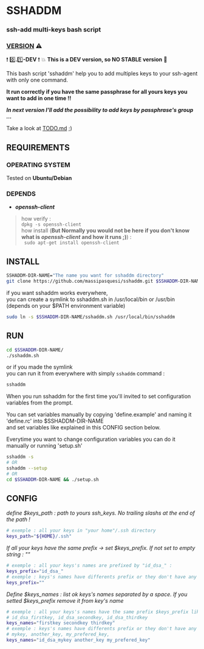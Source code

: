 # SSHADDM

### ssh-add multi-keys bash script ###

### [VERSION](https://github.com/massipasquesi/sshaddm/blob/master/VERSION.md) :warning: ###
:heavy_exclamation_mark: :zero:**.**:one:**-DEV** :heavy_exclamation_mark: 
:boom:  **This is a DEV version, so NO STABLE version** :construction:

This bash script 'sshaddm' help you to add multiples keys to your ssh-agent with only one command.

**It run correctly if you have the same passphrase for all yours keys you want to add in one time !!**

**_In next version I'll add the possibility to add keys by passphrase's group ..._**

Take a look at [TODO.md](https://github.com/massipasquesi/sshaddm/blob/master/TODO.md) ;)

## REQUIREMENTS

### OPERATING SYSTEM ###

Tested on **Ubuntu/Debian**

### DEPENDS ###

+ **_openssh-client_**  
> how verify :  
> ```dpkg -s openssh-client```  
> how install (**But Normally you would not be here if you don't know what is _openssh-client_ and how it runs ;)**) :  
> ``` sudo apt-get install openssh-client```  

## INSTALL

```bash
SSHADDM-DIR-NAME="The name you want for sshaddm directory"
git clone https://github.com/massipasquesi/sshaddm.git $SSHADDM-DIR-NAME
```

if you want sshaddm works everywhere,  
you can create a symlink to sshaddm.sh in /usr/local/bin or /usr/bin (depends on your $PATH environment variable)

```bash
sudo ln -s $SSHADDM-DIR-NAME/sshaddm.sh /usr/local/bin/sshaddm
```

## RUN

```bash
cd $SSHADDM-DIR-NAME/
./sshaddm.sh
```

or if you made the symlink  
you can run it from everywhere with simply `sshaddm` command :

```bash
sshaddm
```

When you run sshaddm for the first time you'll invited to set configuration variables from the prompt.

You can set variables manually by copying 'define.example' and naming it 'define.rc' into $SSHADDM-DIR-NAME  
and set variables like explained in this CONFIG section below.

Everytime you want to change configuration variables you can do it manually or running 'setup.sh'

```bash
sshaddm -s
# OR
sshaddm --setup
# OR
cd $SSHADDM-DIR-NAME && ./setup.sh
```

## CONFIG

*define $keys\_path : path to yours ssh_keys. No trailing slashs at the end of the path !*

```bash
# exemple : all your keys in "your home"/.ssh directory
keys_path="${HOME}/.ssh"
```

*If all your keys have the same prefix -> set $keys\_prefix.*
*If not set to empty string : ""*

```bash
# exemple : all your keys's names are prefixed by "id_dsa_" :
keys_prefix="id_dsa_"
# exemple : keys's names have differents prefix or they don't have any :
keys_prefix=""
```

*Define $keys\_names : list ok keys's names separated by a space.*
*If you setted $keys\_prefix remove it from key's name*

```bash
# exemple : all your keys's names have the same prefix $keys_prefix like :
# id_dsa_firstkey, id_dsa_secondkey, id_dsa_thirdkey
keys_names="firstkey secondkey thirdkey"
# exemple : keys's names have differents prefix or they don't have any like :
# mykey, another_key, my_prefered_key,
keys_names="id_dsa_mykey another_key my_prefered_key"
```